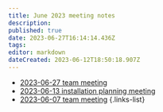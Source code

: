 ```yaml
---
title: June 2023 meeting notes
description: 
published: true
date: 2023-06-27T16:14:14.436Z
tags: 
editor: markdown
dateCreated: 2023-06-12T18:50:18.907Z
---
```


- [2023-06-27 team meeting](./2023-06/2023-06-27-team-meeting.md)
- [2023-06-13 installation planning meeting](./2023-06/2023-06-13-installation-planning-meeting.md)
- [2023-06-07 team meeting](./2023-06/2023-06-07-team-meeting.md)
{.links-list}